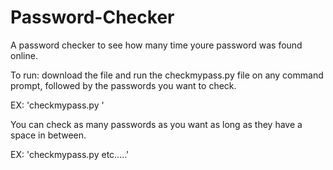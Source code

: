 # Password-Checker
A password checker to see how many time youre password was found online.

To run: download the file and run the checkmypass.py file on any command prompt, followed by the passwords you want to check.

EX: 'checkmypass.py <yourpassword>'

You can check as many passwords as you want as long as they have a space in between.

EX: 'checkmypass.py <firstpassword> <secondpassword> etc.....'
